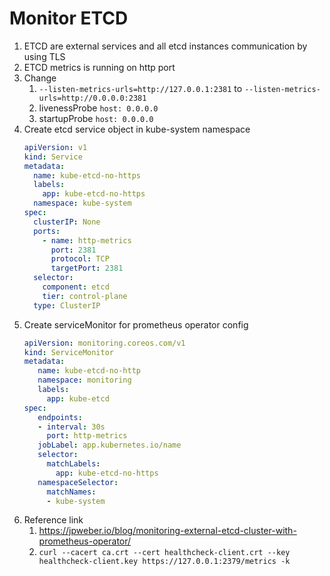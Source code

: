 # Monitor ETCD
1. ETCD are external services and all etcd instances communication by using TLS
1. ETCD metrics is running on http port
1. Change 
    1. `--listen-metrics-urls=http://127.0.0.1:2381` to `--listen-metrics-urls=http://0.0.0.0:2381`
    1. livenessProbe `host: 0.0.0.0`
    1. startupProbe `host: 0.0.0.0`
1. Create etcd service object in kube-system namespace
    ```yaml
    apiVersion: v1
    kind: Service
    metadata:
      name: kube-etcd-no-https
      labels:
        app: kube-etcd-no-https
      namespace: kube-system
    spec:
      clusterIP: None
      ports:
        - name: http-metrics
          port: 2381
          protocol: TCP
          targetPort: 2381
      selector:
        component: etcd
        tier: control-plane
      type: ClusterIP
    ```
1. Create serviceMonitor for prometheus operator config
    ```yaml
    apiVersion: monitoring.coreos.com/v1                      
    kind: ServiceMonitor                                      
    metadata:                                                 
       name: kube-etcd-no-http                              
       namespace: monitoring
       labels:
         app: kube-etcd   
    spec:                                                     
       endpoints:                                              
       - interval: 30s                                         
         port: http-metrics                                    
       jobLabel: app.kubernetes.io/name                        
       selector:                                               
         matchLabels:                                          
           app: kube-etcd-no-https
       namespaceSelector:                                      
         matchNames:                                           
         - kube-system 
    ```
1. Reference link
    1. <https://jpweber.io/blog/monitoring-external-etcd-cluster-with-prometheus-operator/>
    1. `curl --cacert ca.crt --cert healthcheck-client.crt --key healthcheck-client.key https://127.0.0.1:2379/metrics -k`
